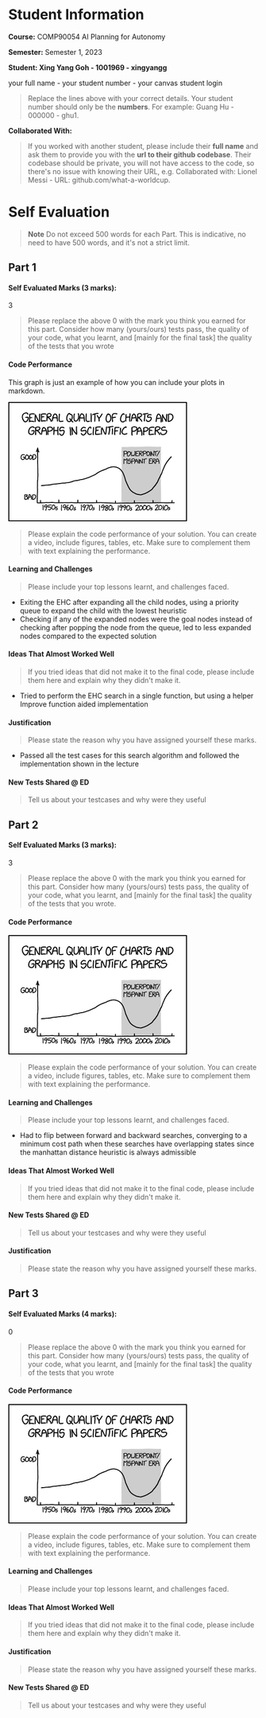 # Student Information

**Course:** COMP90054 AI Planning for Autonomy

**Semester:** Semester 1, 2023


**Student: Xing Yang Goh - 1001969 - xingyangg**

your full name - your student number - your canvas student login

> Replace the lines above with your correct details. Your student number should only be the **numbers**. For example: Guang Hu - 000000 - ghu1. 

**Collaborated With:**

> If you worked with another student, please include their **full name** and ask them to provide you with the **url to their github codebase**. Their codebase should be private, you will not have access to the code, so there's no issue with knowing their URL, e.g. Collaborated with: Lionel Messi - URL: github.com/what-a-worldcup.

# Self Evaluation

>**Note**
> Do not exceed 500 words for each Part. This is indicative, no need to have 500 words, and it's not a strict limit.

## Part 1
#### Self Evaluated Marks (3 marks):
3
> Please replace the above 0 with the mark you think you earned for this part. Consider how many (yours/ours) tests pass, the quality of your code, what you learnt, and [mainly for the final task] the quality of the tests that you wrote
#### Code Performance
This graph is just an example of how you can include your plots in markdown.

![Your result](img/scientific_paper_graph_quality.png)
> Please explain the code performance of your solution. You can create a video, include figures, tables, etc. Make sure to complement them with text explaining the performance.

#### Learning and Challenges
> Please include your top lessons learnt, and challenges faced.  
- Exiting the EHC after expanding all the child nodes, using a priority queue to expand the child with the lowest heuristic
- Checking if any of the expanded nodes were the goal nodes instead of checking after popping the node from the queue, led to less expanded nodes compared to the expected solution

#### Ideas That Almost Worked Well
> If you tried ideas that did not make it to the final code, please include them here and explain why they didn't make it.
- Tried to perform the EHC search in a single function, but using a helper Improve function aided implementation 
#### Justification
> Please state the reason why you have assigned yourself these marks.
- Passed all the test cases for this search algorithm and followed the implementation shown in the lecture

#### New Tests Shared @ ED

> Tell us about your testcases and why were they useful

## Part 2
#### Self Evaluated Marks (3 marks):
3
> Please replace the above 0 with the mark you think you earned for this part. Consider how many (yours/ours) tests pass, the quality of your code, what you learnt, and [mainly for the final task] the quality of the tests that you wrote.
#### Code Performance
![Your result](img/scientific_paper_graph_quality.png)
> Please explain the code performance of your solution. You can create a video, include figures, tables, etc. Make sure to complement them with text explaining the performance.

#### Learning and Challenges
> Please include your top lessons learnt, and challenges faced.  
- Had to flip between forward and backward searches, converging to a minimum cost path when these searches have overlapping states since the manhattan distance heuristic is always admissible 
#### Ideas That Almost Worked Well

> If you tried ideas that did not make it to the final code, please include them here and explain why they didn't make it.

#### New Tests Shared @ ED

> Tell us about your testcases and why were they useful

#### Justification


> Please state the reason why you have assigned yourself these marks.

## Part 3
#### Self Evaluated Marks (4 marks):
0
> Please replace the above 0 with the mark you think you earned for this part. Consider how many (yours/ours) tests pass, the quality of your code, what you learnt, and [mainly for the final task] the quality of the tests that you wrote
#### Code Performance
![Your result](img/scientific_paper_graph_quality.png)
> Please explain the code performance of your solution. You can create a video, include figures, tables, etc. Make sure to complement them with text explaining the performance.

#### Learning and Challenges
> Please include your top lessons learnt, and challenges faced.  

#### Ideas That Almost Worked Well

> If you tried ideas that did not make it to the final code, please include them here and explain why they didn't make it.

#### Justification


> Please state the reason why you have assigned yourself these marks.

#### New Tests Shared @ ED

> Tell us about your testcases and why were they useful